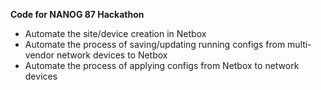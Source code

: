 **Code for NANOG 87 Hackathon**

* Automate the site/device creation in Netbox
* Automate the process of saving/updating running configs from multi-vendor network devices to Netbox
* Automate the process of applying configs from Netbox to network devices
